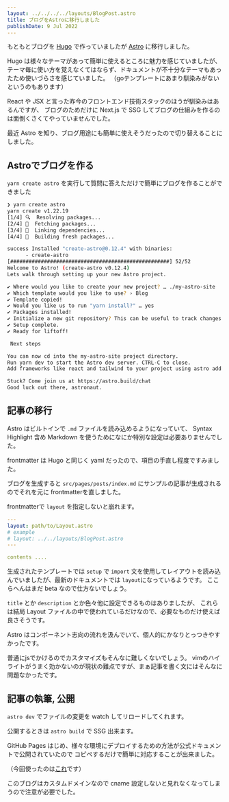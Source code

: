 ```yaml
---
layout: ../../../../layouts/BlogPost.astro
title: ブログをAstroに移行しました
publishDate: 9 Jul 2022
---
```


もともとブログを [Hugo](https://gohugo.io/) で作っていましたが
[Astro](https://astro.build/) に移行しました。

Hugo は様々なテーマがあって簡単に使えるところに魅力を感じていましたが、
テーマ毎に使い方を覚えなくてはならず、ドキュメントが不十分なテーマもあったため使いづらさを感じていました。
（goテンプレートにあまり馴染みがないというのもあります）

React や JSX と言った昨今のフロントエンド技術スタックのほうが馴染みはあるんですが、
ブログのためだけに Next.js で SSG してブログの仕組みを作るのは面倒くさくてやっていませんでした。

最近 Astro を知り、ブログ用途にも簡単に使えそうだったので切り替えることにしました。

## Astroでブログを作る
`yarn create astro` を実行して質問に答えただけで簡単にブログを作ることができました

```sh
❯ yarn create astro
yarn create v1.22.19
[1/4] 🔍  Resolving packages...
[2/4] 🚚  Fetching packages...
[3/4] 🔗  Linking dependencies...
[4/4] 🔨  Building fresh packages...

success Installed "create-astro@0.12.4" with binaries:
      - create-astro
[####################################################] 52/52
Welcome to Astro! (create-astro v0.12.4)
Lets walk through setting up your new Astro project.

✔ Where would you like to create your new project? … ./my-astro-site
✔ Which template would you like to use? › Blog
✔ Template copied!
✔ Would you like us to run "yarn install?" … yes
✔ Packages installed!
✔ Initialize a new git repository? This can be useful to track changes. … yes
✔ Setup complete.
✔ Ready for liftoff!

 Next steps

You can now cd into the my-astro-site project directory.
Run yarn dev to start the Astro dev server. CTRL-C to close.
Add frameworks like react and tailwind to your project using astro add

Stuck? Come join us at https://astro.build/chat
Good luck out there, astronaut.
```

## 記事の移行
Astro はビルトインで `.md` ファイルを読み込めるようになっていて、
Syntax Highlight 含め Markdown を使うためになにか特別な設定は必要ありませんでした。

frontmatter は Hugo と同じく yaml だったので、項目の手直し程度ですみました。

ブログを生成すると `src/pages/posts/index.md` にサンプルの記事が生成されるのでそれを元に
frontmatterを直しました。

frontmatterで `layout` を指定しないと崩れます。

```yaml
---
layout: path/to/Layout.astro
# example
# layout: ../../layouts/BlogPost.astro
---

contents ....
```

生成されたテンプレートでは `setup` で `import` 文を使用してレイアウトを読み込んでいましたが、最新のドキュメントでは `layout`になっているようです。
ここらへんはまだ beta なので仕方ないでしょう。

`title` とか `description` とか色々他に設定できるものはありましたが、
これらは結局 Layout ファイルの中で使われているだけなので、必要なものだけ使えば良さそうです。

Astro はコンポーネント志向の流れを汲んでいて、個人的にかなりとっつきやすかったです。

普通にjsでかけるのでカスタマイズもそんなに難しくないでしょう。
vimのハイライトがうまく効かないのが現状の難点ですが、まぁ記事を書く文にはそんなに問題なかったです。

## 記事の執筆, 公開
`astro dev` でファイルの変更を watch してリロードしてくれます。

公開するときは `astro build` で SSG 出来ます。

GitHub Pages はじめ、様々な環境にデプロイするための方法が公式ドキュメントで公開されていたので
コピペするだけで簡単に対応することが出来ました。

（今回使ったのは[これ](https://docs.astro.build/en/guides/deploy/github/)です）

このブログはカスタムドメインなので cname 設定しないと見れなくなってしまうので注意が必要でした。
